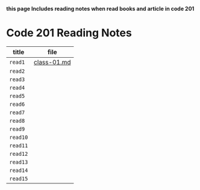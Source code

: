 **this page Includes reading notes when read books and article in code 201**

# Code 201 Reading Notes

| title |file |
| --- | --- |
| `read1` | [class-01.md](https://alanoodalhedban.github.io/reading-notes/class-01) |
| `read2` |                         |
| `read3` |                         |
| `read4` |                         |
| `read5` |                         |
| `read6` |                         |
| `read7` |                         |
| `read8` |                         |
| `read9` |                         |
| `read10` |                         |
| `read11` |                         |
| `read12` |                         |
| `read13` |                         |
| `read14` |                         |
| `read15` |                         |

